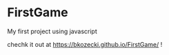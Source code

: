 # FirstGame
My first project using javascript

chechk it out at https://bkozecki.github.io/FirstGame/ !
